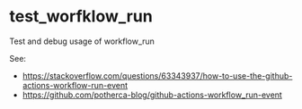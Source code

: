 # test_worfklow_run
Test and debug usage of workflow_run

See:
* https://stackoverflow.com/questions/63343937/how-to-use-the-github-actions-workflow-run-event
* https://github.com/potherca-blog/github-actions-workflow_run-event

